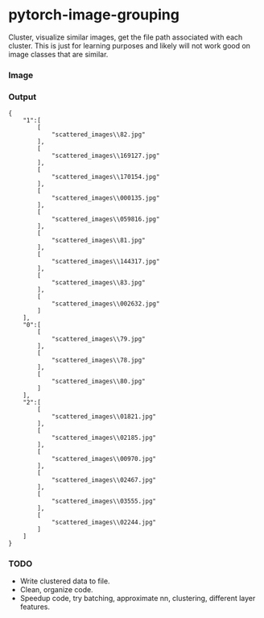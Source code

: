 # pytorch-image-grouping

Cluster, visualize similar images, get the file path associated with each cluster. This is just for learning purposes and likely will not work good on image classes that are similar.


### Image




### Output

```
{
    "1":[
        [
            "scattered_images\\82.jpg"
        ],
        [
            "scattered_images\\169127.jpg"
        ],
        [
            "scattered_images\\170154.jpg"
        ],
        [
            "scattered_images\\000135.jpg"
        ],
        [
            "scattered_images\\059816.jpg"
        ],
        [
            "scattered_images\\81.jpg"
        ],
        [
            "scattered_images\\144317.jpg"
        ],
        [
            "scattered_images\\83.jpg"
        ],
        [
            "scattered_images\\002632.jpg"
        ]
    ],
    "0":[
        [
            "scattered_images\\79.jpg"
        ],
        [
            "scattered_images\\78.jpg"
        ],
        [
            "scattered_images\\80.jpg"
        ]
    ],
    "2":[
        [
            "scattered_images\\01821.jpg"
        ],
        [
            "scattered_images\\02185.jpg"
        ],
        [
            "scattered_images\\00970.jpg"
        ],
        [
            "scattered_images\\02467.jpg"
        ],
        [
            "scattered_images\\03555.jpg"
        ],
        [
            "scattered_images\\02244.jpg"
        ]
    ]
}
```



### TODO

- Write clustered data to file.
- Clean, organize code.
- Speedup code, try batching, approximate nn, clustering, different layer features.
